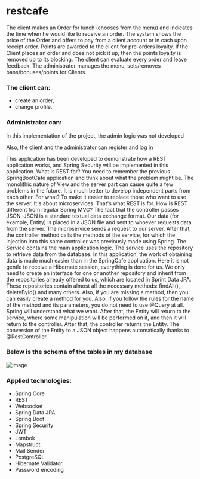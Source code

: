 # restcafe
The client makes an Order for lunch (chooses from the menu) and indicates the time
when he would like to receive an order. The system shows the price of the Order and
offers to pay from a client account or in cash upon receipt
order. Points are awarded to the client for pre-orders
loyalty. If the Client places an order and does not pick it up, then the points
loyalty is removed up to its blocking. The client can evaluate
every order and leave feedback. The administrator manages the menu,
sets/removes bans/bonuses/points for Clients.

### The client can:
+ create an order,
+ change profile.

### Administrator can:
In this implementation of the project, the admin logic was not developed

Also, the client and the administrator can register and log in

This application has been developed to demonstrate how a REST application works, and Spring Security will be implemented in this application.
What is REST for?
You need to remember the previous SpringBootCafe application and think about what the problem might be.
The monolithic nature of View and the server part can cause quite a few problems in the future. It is much better to develop independent parts from each other. For what? To make it easier to replace those who want to use the server. It's about microservices. That's what REST is for. How is REST different from regular Spring MVC? The fact that the controller passes JSON. JSON is a standard textual data exchange format. Our data (for example, Entity) is placed in a JSON file and sent to whoever requests data from the server.
The microservice sends a request to our server.
After that, the controller method calls the methods of the service, for which the injection into this same controller was previously made using Spring. The Service contains the main application logic. The service uses the repository to retrieve data from the database. In this application, the work of obtaining data is made much easier than in the SpringCafe application. Here it is not gentle to receive a Hibernate session, everything is done for us. We only need to create an interface for one or another repository and inherit from the repositories already offered to us, which are located in Sprint Data JPA. These repositories contain almost all the necessary methods: findAll(), deleteById() and many others. Also, if you are missing a method, then you can easily create a method for you. Also, if you follow the rules for the name of the method and its parameters, you do not need to use @Query at all. Spring will understand what we want. 
After that, the Entity will return to the service, where some manipulation will be performed on it, and then it will return to the controller.
After that, the controller returns the Entity. The conversion of the Entity to a JSON object happens automatically thanks to @RestController.

### Below is the schema of the tables in my database

![image](https://user-images.githubusercontent.com/51529773/190674084-5b537bbf-0408-4c50-baaf-e439689c399a.png)

### Applied technologies:
+ Spring Core
+ REST
+ Websocket
+ Spring Data JPA
+ Spring Boot
+ Spring Security
+ JWT 
+ Lombok
+ Mapstruct
+ Mail Sender
+ PostgreSQL
+ Hibernate Validator
+ Password encoding

